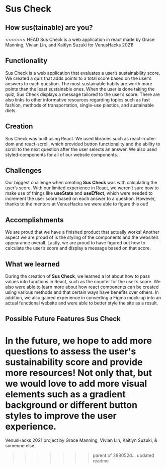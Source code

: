 # Sus Check

## How sus(tainable) are you?

<<<<<<< HEAD
Sus Check is a web application in react made by Grace Manning, Vivian Lin, and Kaitlyn Suzuki for VenusHacks 2021!

## Functionality

Sus Check is a web application that evaluates a user’s sustainability score. We created a quiz that adds points to a total score based on the user’s answers to each question. The most sustainable habits are worth more points than the least sustainable ones. When the user is done taking the quiz, Sus Check displays a message tailored to the user’s score. There are also links to other informative resources regarding topics such as fast fashion, methods of transportation, single-use plastics, and sustainable diets.

## Creation

Sus Check was built using React. We used libraries such as react-router-dom and react-scroll, which provided button functionality and the ability to scroll to the next question after the user selects an answer. We also used styled-components for all of our website components.

## Challenges

Our biggest challenge when creating **Sus Check** was with calculating the user’s score. With our limited experience in React, we weren’t sure how to make use of things like **useState** and **useEffect**, which were needed to increment the user score based on each answer to a question. However, thanks to the mentors at VenusHacks we were able to figure this out!

## Accomplishments

We are proud that we have a finished product that actually works! Another aspect we are proud of is the styling of the components and the website’s appearance overall. Lastly, we are proud to have figured out how to calculate the user’s score and display a message based on that score.

## What we learned

During the creation of **Sus Check**, we learned a lot about how to pass values into functions in React, such as the counter for the user’s score. We also were able to learn more about how react components can be created using various methods and that certain ways have benefits over others. In addition, we also gained experience in converting a Figma mock-up into an actual functional website and were able to better style the site as a result.

## Possible Future Features Sus Check

In the future, we hope to add more questions to assess the user's sustainability score and provide more resources! Not only that, but we would love to add more visual elements such as a gradient background or different button styles to improve the user experience.
=======
VenusHacks 2021 project by Grace Manning, Vivian Lin, Kaitlyn Suzuki, & someone else.
>>>>>>> parent of 288052d... updated readme
